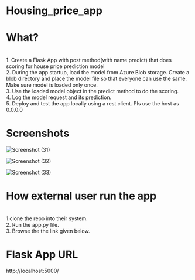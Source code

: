 # Housing_price_app


# What?
<br>1. Create a Flask App with post method(with name predict) that does scoring for house price prediction model
<br>2. During the app startup, load the model from Azure Blob storage. Create a blob directory and place the model file so that everyone can use the same. Make sure model is loaded only once.
<br>3. Use the loaded model object in the predict method to do the scoring.
<br>4. Log the model request and its prediction.
<br>5. Deploy and test the app locally using a rest client. Pls use the host as 0.0.0.0

# Screenshots



![Screenshot (31)](https://user-images.githubusercontent.com/92777791/169530173-ba3517de-d05f-4e0d-8a37-e09135c4e1b8.png)




![Screenshot (32)](https://user-images.githubusercontent.com/92777791/169530195-ccb8bc42-557b-49fd-87d9-a4550383df3e.png)





![Screenshot (33)](https://user-images.githubusercontent.com/92777791/169530210-4e885b8f-cb48-475b-ba45-f00a1e454672.png)


# How external user run the app
<br>1.clone the repo into their system.
<br>2. Run the app.py file.
<br>3. Browse the the link given below.

# Flask App URL
http://localhost:5000/

